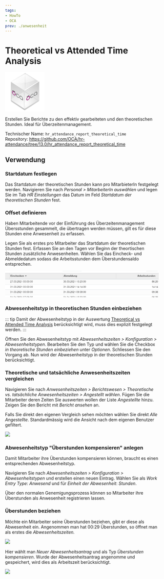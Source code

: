 ```yaml
---
tags:
- HowTo
- OCA
prev: ./anwesenheit
---
```

# Theoretical vs Attended Time Analysis
![icon_oca_app](assets/icon_oca_app.png)

Erstellen Sie Berichte zu den effektiv gearbeiteten und den theoretischen Stunden. Ideal für Überzeitenmanagement.

Technischer Name: `hr_attendance_report_theoretical_time`\
Repository: <https://github.com/OCA/hr-attendance/tree/13.0/hr_attendance_report_theoretical_time>

## Verwendung

### Startdatum festlegen

Das Startdatum der theoretischen Stunden kann pro MitarbieterIn festgelegt werden. Navigieren Sie nach *Personal > MitarbeiterIn auswählen* und legen Sie im Tab *HR Einstellungen* das Datum im Feld *Startdatum der theoretischen Stunden* fest.

### Offset definieren

Haben Mitarbeitende vor der Einführung des Überzeitenmanagement Übersstunden gesammelt, die übertragen werden müssen, gilt es für diese Stunden eine Anwesenheit zu erfassen.

Legen Sie als erstes pro Mitarbeiter das Startdatum der theoretischen Stunden fest. Erfassen Sie an den Tagen vor Beginn der theortischen Stunden zusätzliche Anwesenheiten. Wählen Sie das Eincheck- und Abmeldedatum sodass die Arbeitsstunden dem Überstundensaldo entsprechen.

![](assets/Theoretical-vs-Attenden-Time-Analysis-Offset.png)

### Abwesenheitstyp in theoretischen Stunden einbeziehen

::: tip
Damit der Abwesenheitstyp in der Auswertung [Theoretical vs Attended Time Analysis](Theoretical%20vs%20Attended%20Time%20Analysis.md) berücksichtigt wird, muss dies explizit festgelegt werden.
:::

Öffnen Sie den Abwesenheitstyp mit *Abwesenheitszeiten > Konfiguration > Abwesenheitstypen*. Bearbeiten Sie den Typ und wählen Sie die Checkbox *in theoretische Stunden einbeziehen* unter *Optionen*. Schliessen Sie den Vorgang ab. Nun wird der Abwesenheitstyp in der theoretischen Stunden berücksichtigt.

### Theoretische und tatsächliche Anwesenheitszeiten vergleichen

Navigieren Sie nach *Anwesenheitszeiten > Berichtswesen > Theoretische vs. tatsächliche Anwesenheitszeiten > Angestellt wählen*. Fügen Sie die Mitarbeiter deren Zeiten Sie auswerten wollen der Liste *Angestellte* hinzu. Zeigen Sie den Bericht mit *Bericht ansehen* an.

Falls Sie direkt den eigenen Vergleich sehen möchten wählen Sie direkt *Alle Angestellte*. Standardmässig wird die Ansicht nach dem eigenen Benutzer gefiltert.

![](assets/Odoo%20Anwesenheitszeiten%20Vergleich.png)

### Abwesenheitstyp "Überstunden kompensieren" anlegen

Damit Mitarbeiter ihre Überstunden kompensieren können, braucht es einen entsprechenden Abwesenheitstyp.

Navigieren Sie nach *Abwesenheitszeiten > Konfiguration > Abwesenheitstypen* und erstellen einen neuen Eintrag. Wählen Sie als *Work Entry Type*: *Anwesend* und für *Einheit der Abwesenheit*: *Stunden*.

Über den normalen Genemigungsprozess können so Mitarbeiter ihre Überstunden als Anwesenheit registrieren lassen.

### Überstunden beziehen

Möchte ein Mitarbeiter seine Überstunden beziehen, gibt er diese als Abwesenheit ein. Angenommen man hat 00:29 Überstunden, so öffnet man als erstes die *Abwesenheitszeiten.*

![](assets/Odoo%20Abwesenheit%20%C3%9Cberstunden%20anzeigen.png)

Hier wählt man *Neuer Abwesenheitsantrag* und als Typ *Überstunden kompensieren*. Wurde der Abwesenheitsantrag angenomme und gespeichert, wird dies als Arbeitszeit berücksichtigt.

![](assets/Odoo%20Abwesenheitszeiten%20Abwesenheitsantrag%20erstellen.png)
